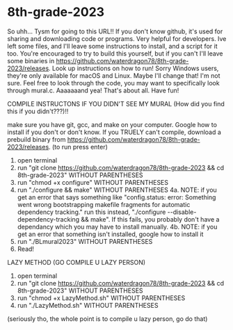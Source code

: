 # 8th-grade-2023
So uhh... Tysm for going to this URL!! If you don't know github, it's used for sharing and downloading code or programs. Very helpful for developers. Ive left some files, and I'll leave some instructions to install, and a script for it too. You're encouraged to try to build this yourself, but if you can't I'll leave some binaries in https://github.com/waterdragon78/8th-grade-2023/releases. Look up instructions on how to run! Sorry Windows users, they're only available for macOS and Linux. Maybe I'll change that! I'm not sure. Feel free to look through the code, you may want to specifically look through mural.c. Aaaaaaand yea! That's about all. Have fun!

COMPILE INSTRUCTONS IF YOU DIDN'T SEE MY MURAL (How did you find this if you didn't???)!!

make sure you have git, gcc, and make on your computer. Google how to install if you don't or don't know. If you TRUELY can't compile, download a prebuild binary from https://github.com/waterdragon78/8th-grade-2023/releases.
(to run press enter)
1. open terminal
2. run "git clone https://github.com/waterdragon78/8th-grade-2023 && cd 8th-grade-2023" WITHOUT PARENTHESES
3. run "chmod +x configure" WITHOUT PARENTHESES
4. run "./configure && make" WITHOUT PARENTHESES
4a. NOTE: if you get an error that says something like "config.status: error: Something went wrong bootstrapping makefile fragments for automatic dependency tracking." run this instead, "./configure --disable-dependency-tracking && make". If this fails, you probably don't have a dependancy which you may have to install manually.
4b. NOTE: if you get an error that something isn't installed, google how to install it
5. run "./BLmural2023" WITHOUT PARENTHESES
6. Read!

LAZY METHOD (GO COMPILE U LAZY PERSON)

1. open terminal
2. run "git clone https://github.com/waterdragon78/8th-grade-2023 && cd 8th-grade-2023" WITHOUT PARENTHESES
3. run "chmod +x LazyMethod.sh" WITHOUT PARENTHESES
4. run "./LazyMethod.sh" WITHOUT PARENTHESES

(seriously tho, the whole point is to compile u lazy person, go do that)
